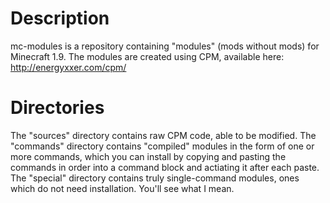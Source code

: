 # Description
mc-modules is a repository containing "modules" (mods without mods) for Minecraft 1.9. The modules are created using CPM, available here: http://energyxxer.com/cpm/

# Directories
The "sources" directory contains raw CPM code, able to be modified. The "commands" directory contains "compiled" modules in the form of one or more commands, which you can install by copying and pasting the commands in order into a command block and actiating it after each paste. The "special" directory contains truly single-command modules, ones which do not need installation. You'll see what I mean.
